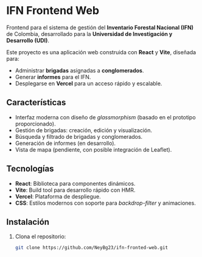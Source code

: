 # IFN Frontend Web

Frontend para el sistema de gestión del **Inventario Forestal Nacional (IFN)** de Colombia, desarrollado para la **Universidad de Investigación y Desarrollo (UDI)**.

Este proyecto es una aplicación web construida con **React** y **Vite**, diseñada para:
- Administrar **brigadas** asignadas a **conglomerados**.
- Generar **informes** para el IFN.
- Desplegarse en **Vercel** para un acceso rápido y escalable.

## Características
- Interfaz moderna con diseño de *glassmorphism* (basado en el prototipo proporcionado).
- Gestión de brigadas: creación, edición y visualización.
- Búsqueda y filtrado de brigadas y conglomerados.
- Generación de informes (en desarrollo).
- Vista de mapa (pendiente, con posible integración de Leaflet).

## Tecnologías
- **React**: Biblioteca para componentes dinámicos.
- **Vite**: Build tool para desarrollo rápido con HMR.
- **Vercel**: Plataforma de despliegue.
- **CSS**: Estilos modernos con soporte para *backdrop-filter* y animaciones.

## Instalación
1. Clona el repositorio:
   ```bash
   git clone https://github.com/NeyBg23/ifn-fronted-web.git
